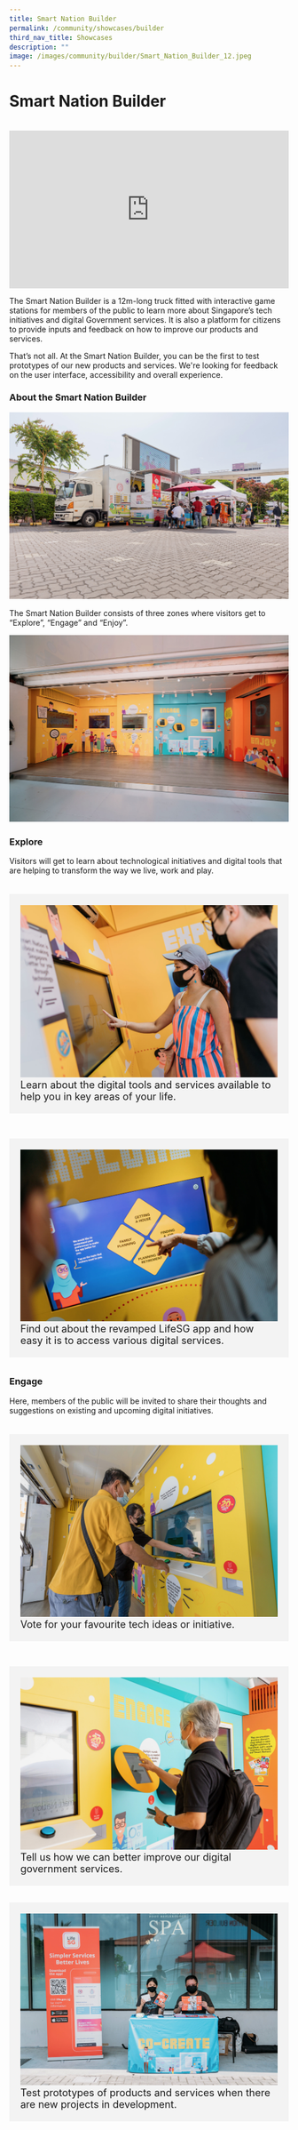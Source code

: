 ```yaml
---
title: Smart Nation Builder
permalink: /community/showcases/builder
third_nav_title: Showcases
description: ""
image: /images/community/builder/Smart_Nation_Builder_12.jpeg
---
```

# Smart Nation Builder 

<br>

<div style="max-width: 1280px">
    <div
        style="
            height: 0;
            overflow: hidden;
            position: relative;
            padding-bottom: 56.25%;
        "
    >
        <iframe
            src="https://www.youtube.com/embed/1IPIU5OH-fA"
            height="720"
            width="1280"
            frameborder="0"
            title="YouTube video player"
            allow="accelerometer; autoplay; clipboard-write; encrypted-media; gyroscope; picture-in-picture"
            style="
                top: 0;
                left: 0;
                right: 0;
                bottom: 0;
                height: 100%;
                border: none;
                max-width: 100%;
                position: absolute;
            "
        ></iframe>
    </div>
</div>

The Smart Nation Builder is a 12m-long truck fitted with interactive game stations for members of the public to learn more about Singapore’s tech initiatives and digital Government services. It is also a platform for citizens to provide inputs and feedback on how to improve our products and services. 

That’s not all. At the Smart Nation Builder, you can be the first to test prototypes of our new products and services. We're looking for feedback on the user interface, accessibility and overall experience. 

### About the Smart Nation Builder 

![Smart Nation Builder](/images/community/builder/Smart_Nation_Builder_16.jpeg)

The Smart Nation Builder consists of three zones where visitors get to “Explore”, “Engage” and “Enjoy”.

![Three Zones - Smart Nation Builder](/images/community/builder/Smart_Nation_Builder_02.jpeg)


### Explore

Visitors will get to learn about technological initiatives and digital tools that are helping to transform the way we live, work and play.

 <div class="row" style="padding: 20px 0px 10px 0px;">
	<div class="col" style="background-color: #f3f3f3; padding: 20px 20px 20px 20px">
		<img src="/images/community/builder/Smart_Nation_Builder_03.jpeg" alt="Smart Nation Builder Explore Zone"><br>
		<div style="font-size:18px">Learn about the digital tools and services available to help you in key areas of your life.
		</div>
	</div>

&nbsp; &nbsp; &nbsp; 

<div class="col" style="background-color: #f3f3f3; padding: 20px 20px 20px 20px;">
<img src="images/community/builder/Smart_Nation_Builder_04.jpeg" alt="Smart Nation Builder Explore Zone"><br>
	<div style="font-size:18px">Find out about the revamped LifeSG app and how easy it is to access various digital services.
	</div>
 </div></div>

### Engage

Here, members of the public will be invited to share their thoughts and suggestions on existing and upcoming digital initiatives.

 <div class="row" style="padding: 20px 0px 10px 0px;">
<div class="col" style="background-color: #f3f3f3; padding: 20px 20px 20px 20px;">
<img src="images/community/builder/Smart_Nation_Builder_20.jpeg" alt="Smart Nation Builder Explore Zone"><br>
<div style="font-size:18px">Vote for your favourite tech ideas or initiative.
</div>
</div>
	
&nbsp; &nbsp; &nbsp; 

<div class="col" style="background-color: #f3f3f3; padding: 20px 20px 20px 20px;"> 
<img src="images/community/builder/Smart_Nation_Builder_21.jpeg" alt="Smart Nation Builder Explore Zone"><br>
	<div style="font-size:18px">Tell us how we can better improve our digital government services.
</div>

</div></div>

 <div class="row" style="padding: 20px 0px 10px 0px;">
<div class="col" style="background-color: #f3f3f3; padding: 20px 20px 20px 20px;">
<img src="images/community/builder/Smart_Nation_Builder_11.jpeg" alt="Smart Nation Builder Explore Zone"><br>
<div style="font-size:18px">Test prototypes of products and services when there are new projects in development.
</div>
</div>
	
&nbsp; &nbsp; &nbsp; 

<div class="col" style="padding: 20px 20px 20px 20px;"><br>
</div>

</div>

### Enjoy

Participants can have fun and create memories at the photo booth and claw machine using the points they’ve collected at the stations.

<div class="row" style="padding: 20px 0px 10px 0px;">
<div class="col" style="background-color: #f3f3f3; padding: 20px 20px 20px 20px;"> 
<img src="images/community/builder/Smart_Nation_Builder_08.jpeg" alt="Smart Nation Builder Explore Zone"><br>
<div style="font-size:18px">Capture your favourite moments at our photobooth and share it with your friends. 
</div>

</div>&nbsp; &nbsp; &nbsp; 
	
<div class="col" style="background-color: #f3f3f3; padding: 20px 20px 20px 20px;">  
<img src="images/community/builder/Smart_Nation_Builder_18.jpeg" alt="Smart Nation Builder Explore Zone"><br>
	<div style="font-size:18px">Keep your young ones entertained at the interactive Kids Wall where they get to play games.
</div>

</div></div>

<div class="row" style="padding: 20px 0px 10px 0px;">
<div class="col" style="background-color: #f3f3f3; padding: 20px 20px 20px 20px;">
<img src="images/community/builder/Smart_Nation_Builder_19.jpeg" alt="Smart Nation Builder Explore Zone"><br>
<div style="font-size:18px">Redeem the points you’ve collected from the different stations at the claw machine to win cool prizes.
</div>
</div>
	
&nbsp; &nbsp; &nbsp; 

<div class="col" style="padding: 20px 20px 20px 20px;"><br>
</div>

</div>

### Where can you find the Smart Nation Builder? 

Catch the Smart Nation Builder at these locations: 

| Date | Time| Venue 
| -------- | -------- | -------- | 
| **3 - 5 Jun**<br> Fri - Sun  | 10am - 7pm | **Pasir Ris Elias Community Club**<br>Under the Marquee |
| **10 - 12 Jun** <br> Fri - Sun | 10am - 7pm |**Our Tampines Hub** <br> Between Central Plaza and Hawker Centre | 
| **24- 26 Jun** <br> Fri - Sun| 10am - 7pm | **Singapore Sports Hub**<br>OCBC Square | 

<div class="row">

<div class="col"> 
<img src="/images/community/Builder%20Partners/Our_Tampines_Hub_Logo.jpeg" alt="Our Tampines Hub">	
</div>
	
<div class="col"> 
<img src="/images/community/Builder%20Partners/Singapore_Sports_Hub_Logo.jpeg" alt="Singapore Sports Hub">
</div>
	
<div class="col"> 
</div>

</div>



Watch this space for more updates on the Smart Nation Builder! 



![Smart Nation Builder](/images/community/builder/Smart_Nation_Builder_15.jpeg)